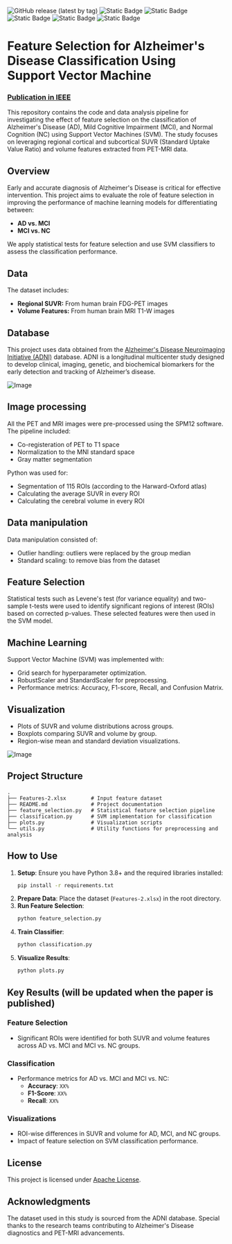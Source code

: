 ![GitHub release (latest by tag)](https://img.shields.io/github/v/tag/taha-parsayan/OPETIA?label=Release)
![Static Badge](https://img.shields.io/badge/Neuroimaging%20software-FF0000)
![Static Badge](https://img.shields.io/badge/Data%20Science-CC7722)
![Static Badge](https://img.shields.io/badge/Python-8A2BE2)
![Static Badge](https://img.shields.io/badge/FSL-8A2BE2)
![Static Badge](https://img.shields.io/badge/PET%20/%20MRI-4CAF50)

# Feature Selection for Alzheimer's Disease Classification Using Support Vector Machine

### [Publication in IEEE](https://ieeexplore.ieee.org/abstract/document/11165970)

This repository contains the code and data analysis pipeline for investigating the effect of feature selection on the classification of Alzheimer's Disease (AD), Mild Cognitive Impairment (MCI), and Normal Cognition (NC) using Support Vector Machines (SVM). The study focuses on leveraging regional cortical and subcortical SUVR (Standard Uptake Value Ratio) and volume features extracted from PET-MRI data.

## Overview

Early and accurate diagnosis of Alzheimer's Disease is critical for effective intervention. This project aims to evaluate the role of feature selection in improving the performance of machine learning models for differentiating between:
- **AD vs. MCI**
- **MCI vs. NC**

We apply statistical tests for feature selection and use SVM classifiers to assess the classification performance.

## Data
The dataset includes:
- **Regional SUVR:** From human brain FDG-PET images
- **Volume Features:** From human brain MRI T1-W images

## Database

This project uses data obtained from the [Alzheimer's Disease Neuroimaging Initiative (ADNI)](http://adni.loni.usc.edu/) database. ADNI is a longitudinal multicenter study designed to develop clinical, imaging, genetic, and biochemical biomarkers for the early detection and tracking of Alzheimer’s disease.

![Image](https://github.com/user-attachments/assets/586cd243-40fd-4011-842f-efd1fd09428a)

## Image processing

All the PET and MRI images were pre-processed using the SPM12 software. The pipeline included:
- Co-registeration of PET to T1 space
- Normalization to the MNI standard space
- Gray matter segmentation

Python was used for:
- Segmentation of 115 ROIs (according to the Harward-Oxford atlas)
- Calculating the average SUVR in every ROI
- Calculating the cerebral volume in every ROI

## Data manipulation
Data manipulation consisted of:
- Outlier handling: outliers were replaced by the group median
- Standard scaling: to remove bias from the dataset

## Feature Selection
Statistical tests such as Levene's test (for variance equality) and two-sample t-tests were used to identify significant regions of interest (ROIs) based on corrected p-values. These selected features were then used in the SVM model.

## Machine Learning
Support Vector Machine (SVM) was implemented with:
- Grid search for hyperparameter optimization.
- RobustScaler and StandardScaler for preprocessing.
- Performance metrics: Accuracy, F1-score, Recall, and Confusion Matrix.

## Visualization
- Plots of SUVR and volume distributions across groups.
- Boxplots comparing SUVR and volume by group.
- Region-wise mean and standard deviation visualizations.

![Image](https://github.com/user-attachments/assets/6be9c8b8-7e10-4689-a78b-fe8dcea4d8c3)

## Project Structure

```plaintext
.
├── Features-2.xlsx        # Input feature dataset
├── README.md              # Project documentation
├── feature_selection.py   # Statistical feature selection pipeline
├── classification.py      # SVM implementation for classification
├── plots.py               # Visualization scripts
└── utils.py               # Utility functions for preprocessing and analysis
```

## How to Use

1. **Setup**: Ensure you have Python 3.8+ and the required libraries installed:
   ```bash
   pip install -r requirements.txt
   ```
2. **Prepare Data**: Place the dataset (`Features-2.xlsx`) in the root directory.
3. **Run Feature Selection**:
   ```bash
   python feature_selection.py
   ```
4. **Train Classifier**:
   ```bash
   python classification.py
   ```
5. **Visualize Results**:
   ```bash
   python plots.py
   ```

## Key Results (will be updated when the paper is published)

### Feature Selection
- Significant ROIs were identified for both SUVR and volume features across AD vs. MCI and MCI vs. NC groups.

### Classification
- Performance metrics for AD vs. MCI and MCI vs. NC:
  - **Accuracy**: `XX%`
  - **F1-Score**: `XX%`
  - **Recall**: `XX%`

### Visualizations
- ROI-wise differences in SUVR and volume for AD, MCI, and NC groups.
- Impact of feature selection on SVM classification performance.

## License
This project is licensed under [Apache License](LICENSE).

## Acknowledgments
The dataset used in this study is sourced from the ADNI database. Special thanks to the research teams contributing to Alzheimer's Disease diagnostics and PET-MRI advancements.
